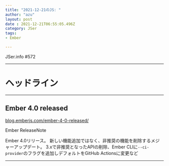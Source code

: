```yaml
---
title: "2021-12-21のJS: "
author: "azu"
layout: post
date : 2021-12-21T06:55:05.496Z
category: JSer
tags:
- Ember

---
```


JSer.info #572

----

<h1 class="site-genre">ヘッドライン</h1>

----

## Ember 4.0 released
[blog.emberjs.com/ember-4-0-released/](https://blog.emberjs.com/ember-4-0-released/ "Ember 4.0 released")
<p class="jser-tags jser-tag-icon"><span class="jser-tag">Ember</span> <span class="jser-tag">ReleaseNote</span></p>

Ember 4.0リリース。
新しい機能追加ではなく、非推奨の機能を削除するメジャーアップデート。
3.xで非推奨となったAPIの削除、Ember CLIに`--ci-provider`のフラグを追加しデフォルトをGitHub Actionsに変更など


----
